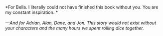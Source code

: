 <div class="dedication">

*For Bella. I literally could not have finished this book without you. You are my constant inspiration. *
<br/>
<br/>
*—And for Adrian, Alan, Dane, and Jon. This story would not exist without your characters and the many hours we spent rolling dice together.*

</div>